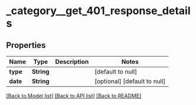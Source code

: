 # \_category\_\_get_401_response_details

## Properties

| Name     | Type       | Description | Notes                        |
| -------- | ---------- | ----------- | ---------------------------- |
| **type** | **String** |             | [default to null]            |
| **date** | **String** |             | [optional] [default to null] |

[[Back to Model list]](../README.md#documentation-for-models) [[Back to API list]](../README.md#documentation-for-api-endpoints) [[Back to README]](../README.md)
